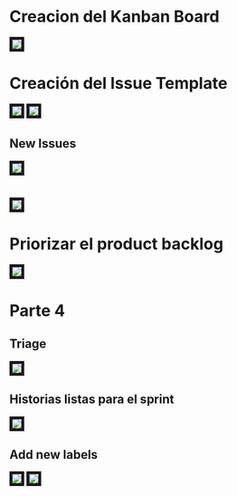 # Creacion del Kanban Board

<img src="act7_0.png" border="5px solid brown"/>

# Creación del Issue Template 

<img src="act7_1.png" border="5px solid brown"/>
<img src="act7_2.png" border="5px solid brown"/>

## New Issues
<img src="act7_3.png" border="5px solid brown"/>

#  
# 
<img src="act7_4.png" border="5px solid brown"/>

# Priorizar  el product backlog

<img src="act7_5.png" border="5px solid brown"/>

# Parte 4
 
## Triage
<img src="act7_6.png" border="5px solid brown"/>

## Historias listas para el sprint

<img src="act7_7.png" border="5px solid brown"/>

## Add new labels
<img src="act7_8.png" border="5px solid brown"/>

<img src="act7_9.png" border="5px solid brown"/>